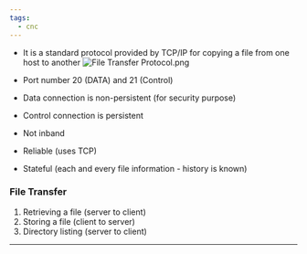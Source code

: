 ```yaml
---
tags:
  - cnc
---
```

- It is a standard protocol provided by TCP/IP for copying a file from one host to another
 ![File Transfer Protocol.png](File-Transfer-Protocol.png)

- Port number 20 (DATA) and 21 (Control)
- Data connection is non-persistent (for security purpose)
- Control connection is persistent
- Not inband
- Reliable (uses TCP)
- Stateful (each and every file information - history is known)

### File Transfer

1. Retrieving a file (server to client)
2. Storing a file (client to server)
3. Directory listing (server to client)

---

